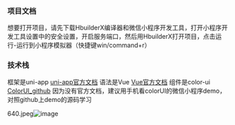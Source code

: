 ### 项目文档

想要打开项目，请先下载HbuilderX编译器和微信小程序开发工具，打开小程序开发工具设置中的安全设置，开启服务端口，然后用HbuilderX打开项目，点击运行-运行到小程序模拟器（快捷键win/command+r）

### 技术栈

框架是uni-app [uni-app官方文档](https://uniapp.dcloud.io)
语法是Vue [Vue官方文档](https://cn.vuejs.org)
组件是color-ui [ColorUI_github](https://github.com/weilanwl/ColorUI/) 因为没有官方文档，建议用手机看colorUI的微信小程序demo，对照github上demo的源码学习

640.jpeg![image](https://user-images.githubusercontent.com/43546855/119204737-d41fa000-bac8-11eb-97b2-bf375c2ebdf1.png)
